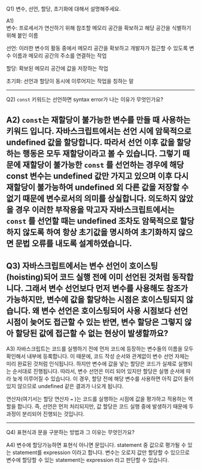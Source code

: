 Q1) 변수, 선언, 할당, 초기화에 대해서 설명해주세요.

A1)  
변수: 프로세서가 연산하기 위해 참조할 메모리 공간을 확보하고 해당 공간을 식별하기 위해 붙인 이름

선언: 이러한 변수의 활동 중에서 메모리 공간을 확보하고 개발자가 접근할 수 있도록 변수 이름과 메모리 공간의 주소를 연결하는 작업

할당: 확보된 메모리 공간에 값을 저장하는 작업

초기화: 선언과 할당이 동시에 이루어지는 작업을 칭하는 말

---
Q2) `const` 키워드는 선언하면 syntax error가 나는 이유가 무엇인가요?

A2) `const`는 재할당이 불가능한 변수를 만들 때 사용하는 키워드 입니다. 자바스크립트에서는 선언 시에 암묵적으로 undefined 값을 할당합니다.
따라서 선언 이후 값을 할당하는 행동은 모두 재할당이라고 볼 수 있습니다. 그렇기 때문에 재할당이 불가능한 `const` 를
선언하는 경우에 해당 const 변수는 undefined 값만 가지고 있으며 이후 다시 재할당이 불가능하여 undefined 외 다른 값을 저장할 수 없기 때문에 변수로서의 의미를 상실합니다.
의도하지 않았을 경우 이러한 부작용을 막고자 자바스크립트에서는 `const` 를 선언할 때는 undefined 조차도 암묵적으로 할당하지 않도록 하여
항상 초기값을 명시하여 초기화하지 않으면 문법 오류를 내도록 설계하였습니다.
---

Q3) 자바스크립트에서는 변수 선언이 호이스팅(hoisting)되어 코드 실행 전에 이미 선언된 것처럼 동작합니다.
그래서 변수 선언보다 먼저 변수를 사용해도 참조가 가능하지만, 변수에 값을 할당하는 시점은 호이스팅되지 않습니다.
왜 변수 선언은 호이스팅되어 사용 시점보다 선언 시점이 늦어도 접근할 수 있는 반면,
변수 할당은 그렇지 않아 할당된 값에 접근할 수 없는 현상이 발생할까요?
---
A3) 자바스크립트는 코드를 실행하기 전에 먼저 코드에 등장하는 변수들의 이름을 모두 확인해서 내부에 등록합니다.
이 때문에, 코드 작성 순서와 관계없이 변수 선언 자체는 미리 완료된 것처럼 인식됩니다.
하지만 변수에 값을 넣는 할당은 코드가 실제로 실행되는 순서대로 진행됩니다.
따라서, 변수 선언은 미리 되어 있지만 할당은 실행 순서에 따라 늦게 이루어질 수 있습니다.
이 경우, 할당 전에 해당 변수를 사용하면 아직 값이 들어있지 않으므로 undefined 같은 결과가 나오게 됩니다.


연산자(여기서는 할당 연산자 `=` )는 코드를 실행하는 시점에 값을 평가하고 적용하는 역할을 합니다.
즉, 선언은 먼저 처리되지만, 값 할당은 코드 실행 중에 발생하기 때문에 두 과정이 분리되어 진행되는 것입니다. 

---
Q4) 표현식과 문을 구분하는 방법과 그 이유는 무엇인가요?

A4) 변수에 할당가능하면 표현식 아니면 문입니다. statement 중 값으로 평가될 수 있는 
statement를 expression 이라고 합니다. 변수는 오로지 값만 할당할 수 있으므로 변수에 할당할 수 있는
statement는 expression 라고 판단할 수 있습니다.
